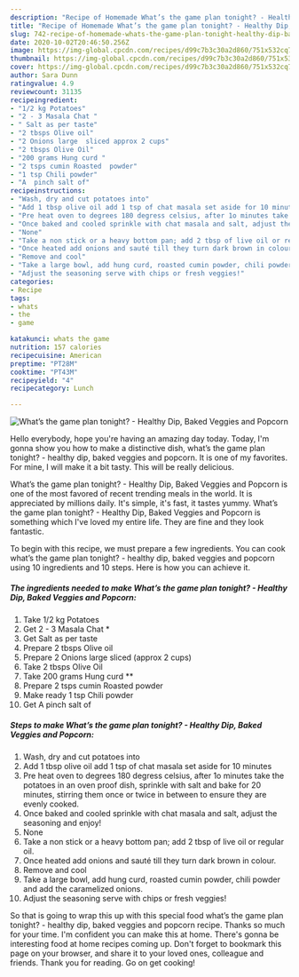 ```yaml
---
description: "Recipe of Homemade What’s the game plan tonight? - Healthy Dip, Baked Veggies and Popcorn"
title: "Recipe of Homemade What’s the game plan tonight? - Healthy Dip, Baked Veggies and Popcorn"
slug: 742-recipe-of-homemade-whats-the-game-plan-tonight-healthy-dip-baked-veggies-and-popcorn
date: 2020-10-02T20:46:50.256Z
image: https://img-global.cpcdn.com/recipes/d99c7b3c30a2d860/751x532cq70/whats-the-game-plan-tonight-healthy-dip-baked-veggies-and-popcorn-recipe-main-photo.jpg
thumbnail: https://img-global.cpcdn.com/recipes/d99c7b3c30a2d860/751x532cq70/whats-the-game-plan-tonight-healthy-dip-baked-veggies-and-popcorn-recipe-main-photo.jpg
cover: https://img-global.cpcdn.com/recipes/d99c7b3c30a2d860/751x532cq70/whats-the-game-plan-tonight-healthy-dip-baked-veggies-and-popcorn-recipe-main-photo.jpg
author: Sara Dunn
ratingvalue: 4.9
reviewcount: 31135
recipeingredient:
- "1/2 kg Potatoes"
- "2 - 3 Masala Chat "
- " Salt as per taste"
- "2 tbsps Olive oil"
- "2 Onions large  sliced approx 2 cups"
- "2 tbsps Olive Oil"
- "200 grams Hung curd "
- "2 tsps cumin Roasted  powder"
- "1 tsp Chili powder"
- "A  pinch salt of"
recipeinstructions:
- "Wash, dry and cut potatoes into"
- "Add 1 tbsp olive oil add 1 tsp of chat masala set aside for 10 minutes"
- "Pre heat oven to degrees 180 degress celsius, after 1o minutes take the potatoes in an oven proof dish, sprinkle with salt and bake for 20 minutes, stirring them once or twice in between to ensure they are evenly cooked."
- "Once baked and cooled sprinkle with chat masala and salt, adjust the seasoning and enjoy!"
- "None"
- "Take a non stick or a heavy bottom pan; add 2 tbsp of live oil or regular oil."
- "Once heated add onions and sauté till they turn dark brown in colour."
- "Remove and cool"
- "Take a large bowl, add hung curd, roasted cumin powder, chili powder and add the caramelized onions."
- "Adjust the seasoning serve with chips or fresh veggies!"
categories:
- Recipe
tags:
- whats
- the
- game

katakunci: whats the game 
nutrition: 157 calories
recipecuisine: American
preptime: "PT28M"
cooktime: "PT43M"
recipeyield: "4"
recipecategory: Lunch

---
```



![What’s the game plan tonight? - Healthy Dip, Baked Veggies and Popcorn](https://img-global.cpcdn.com/recipes/d99c7b3c30a2d860/751x532cq70/whats-the-game-plan-tonight-healthy-dip-baked-veggies-and-popcorn-recipe-main-photo.jpg)

Hello everybody, hope you're having an amazing day today. Today, I'm gonna show you how to make a distinctive dish, what’s the game plan tonight? - healthy dip, baked veggies and popcorn. It is one of my favorites. For mine, I will make it a bit tasty. This will be really delicious.



What’s the game plan tonight? - Healthy Dip, Baked Veggies and Popcorn is one of the most favored of recent trending meals in the world. It is appreciated by millions daily. It's simple, it's fast, it tastes yummy. What’s the game plan tonight? - Healthy Dip, Baked Veggies and Popcorn is something which I've loved my entire life. They are fine and they look fantastic.


To begin with this recipe, we must prepare a few ingredients. You can cook what’s the game plan tonight? - healthy dip, baked veggies and popcorn using 10 ingredients and 10 steps. Here is how you can achieve it.

<!--inarticleads1-->

##### The ingredients needed to make What’s the game plan tonight? - Healthy Dip, Baked Veggies and Popcorn:

1. Take 1/2 kg Potatoes
1. Get 2 - 3 Masala Chat *
1. Get  Salt as per taste
1. Prepare 2 tbsps Olive oil
1. Prepare 2 Onions large  sliced (approx 2 cups)
1. Take 2 tbsps Olive Oil
1. Take 200 grams Hung curd **
1. Prepare 2 tsps cumin Roasted  powder
1. Make ready 1 tsp Chili powder
1. Get A  pinch salt of




<!--inarticleads2-->

##### Steps to make What’s the game plan tonight? - Healthy Dip, Baked Veggies and Popcorn:

1. Wash, dry and cut potatoes into
1. Add 1 tbsp olive oil add 1 tsp of chat masala set aside for 10 minutes
1. Pre heat oven to degrees 180 degress celsius, after 1o minutes take the potatoes in an oven proof dish, sprinkle with salt and bake for 20 minutes, stirring them once or twice in between to ensure they are evenly cooked.
1. Once baked and cooled sprinkle with chat masala and salt, adjust the seasoning and enjoy!
1. None
1. Take a non stick or a heavy bottom pan; add 2 tbsp of live oil or regular oil.
1. Once heated add onions and sauté till they turn dark brown in colour.
1. Remove and cool
1. Take a large bowl, add hung curd, roasted cumin powder, chili powder and add the caramelized onions.
1. Adjust the seasoning serve with chips or fresh veggies!




So that is going to wrap this up with this special food what’s the game plan tonight? - healthy dip, baked veggies and popcorn recipe. Thanks so much for your time. I'm confident you can make this at home. There's gonna be interesting food at home recipes coming up. Don't forget to bookmark this page on your browser, and share it to your loved ones, colleague and friends. Thank you for reading. Go on get cooking!
